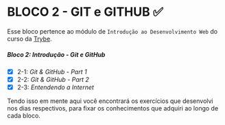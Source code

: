# BLOCO 2 - GIT e GITHUB :white_check_mark:

Esse bloco pertence ao módulo de `Introdução ao Desenvolvimento Web` do curso da [Trybe](https://www.betrybe.com/). 

##### Bloco 2: Introdução - Git e GitHub

- [X] 2-1: _Git & GitHub - Part 1_
- [X] 2-2: _Git & GitHub - Part 2_
- [X] 2-3: _Entendendo a Internet_

Tendo isso em mente aqui você encontrará os exercícios que desenvolvi nos dias respectivos,
para fixar os conhecimentos que adquiri ao longo de cada bloco. 

